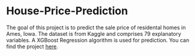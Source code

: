 # House-Price-Prediction

The goal of this project is to predict the sale price of residental homes in Ames, Iowa. The dataset is from Kaggle and comprises 79 explanatory variables. A XGBoost Regression algorithm is used for prediction. You can find the project [here](https://rpubs.com/swerner1896/837322).
